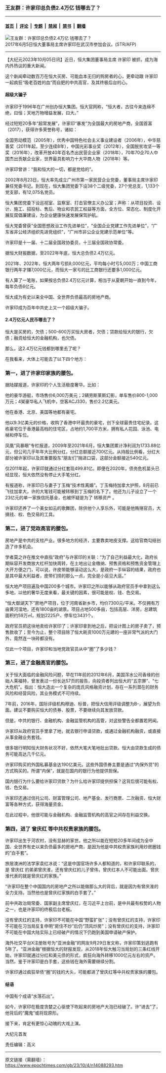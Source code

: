 ### 王友群：许家印总负债2.4万亿 钱哪去了？

---

#### [首页](../../../..?n14088293) &nbsp;|&nbsp; [评论](../../../../../epoch-comment?n14088293) &nbsp;|&nbsp; [专题](../../../../../epoch-special?n14088293) &nbsp;|&nbsp; [禁闻](../../../../../epoch-news?n14088293) &nbsp;|&nbsp; [禁书](../../../../../books?n14088293) &nbsp;|&nbsp; [翻墙](https://github.com/gfw-breaker/nogfw/blob/master/README.md?n14088293)


<div><img alt="王友群：许家印总负债2.4万亿 钱哪去了？" class="attachment-djy_600_400 size-djy_600_400 wp-post-image" src="https://i.epochtimes.com/assets/uploads/2023/10/id14088294-000_9MT69Z-600x400.jpg"/>
<div class="caption">
 2017年6月5日恒大董事局主席许家印在武汉市参加会议。(STR/AFP)
</div></div><hr/><div class="post_content" id="artbody" itemprop="articleBody">
 <!-- article content begin -->
 <p>
  【大纪元2023年10月05日讯】近日，恒大集团董事局主席
  <ok href="https://www.epochtimes.com/gb/tag/%E8%AE%B8%E5%AE%B6%E5%8D%B0.html">
   许家印
  </ok>
  被抓，成为海内外热议的重大新闻。
 </p>
 <p style="font-weight: 400;">
  这个新闻牵动数百万在恒大买房、可能血本无归的购房者的心，更牵动跟
  <ok href="https://www.epochtimes.com/gb/tag/%E8%AE%B8%E5%AE%B6%E5%8D%B0.html">
   许家印
  </ok>
  一起疯狂“吸老百姓的血”而自肥的中共高官，及其终极后台的心。
 </p>
 <h4 style="font-weight: 400;">
  <strong>
   超级大骗子
  </strong>
 </h4>
 <p style="font-weight: 400;">
  许家印于1996年在广州创办恒大集团。恒大官网称，“恒大者，古往今来连绵不绝，曰恒；天地万物增益发展，曰大。”
 </p>
 <p style="font-weight: 400;">
  经过短短20多年“超常发展”，许家印“暴发”为全国最大的房地产商，全国首富（2017），获得许多荣誉称号，诸如：
 </p>
 <p style="font-weight: 400;">
  全国劳动模范（2005年），优秀中国特色社会主义事业建设者（2006年），中华慈善奖（2011年起，至少连续8年），中国光彩事业奖（2012年），全国脱贫攻坚一等奖（2016年），改革开放40年百名杰出民营企业家（2018年），70年70企70人中国杰出贡献企业家，世界最具影响力十大华商人物（2018年）等。
 </p>
 <p style="font-weight: 400;">
  许家印曾讲：“我和恒大的一切，都是党给的”。
 </p>
 <p style="font-weight: 400;">
  2002年8月23日，恒大率先成立广州市第一家民营企业党委，董事局主席许家印兼任党委书记。到现在，恒大集团党委下设38个二级党委，27个党总支，1,133个党支部，有12,075名党员。
 </p>
 <p style="font-weight: 400;">
  恒大集团党委下设巡视室、监察室、打击官僚主义办公室；声称：从项目投资、设计、施工、招投标、售后、物业和农民工权益等方面，全方位、常态化、制度化开展反腐倡廉建设，为企业健康快速发展保驾护航。
 </p>
 <p style="font-weight: 400;">
  恒大党委曾获“全国思想政治工作先进单位”，“全国企业党建工作先进单位”，“广东省非公经济组织先进党组织”，“广州市非公企业党建示范单位”等。
 </p>
 <p style="font-weight: 400;">
  许家印是十一届、十二届全国政协委员，十三届全国政协常委。
 </p>
 <p style="font-weight: 400;">
  据恒大财报数据，至2022年年底，恒大总负债2.4万亿元。
 </p>
 <p style="font-weight: 400;">
  2021年、2022年，恒大两年亏损8,000亿元，平均每小时亏5,000万；中国工商银行两年才赚7,000亿元，而恒大一家亏的比工商银行还要多1,000亿元。
 </p>
 <p style="font-weight: 400;">
  有人算了一笔账，如果按总负债2.4万亿元计算，相当于从夏朝开始一直到今年，每年负债6亿元。
 </p>
 <p style="font-weight: 400;">
  恒大成为有史以来全中国、全世界负债最高的房地产商。
 </p>
 <p style="font-weight: 400;">
  许家印成为百年中共史上又一个超级大骗子。
 </p>
 <h4 style="font-weight: 400;">
  <strong>
   2.4万亿元人民币哪去了？
  </strong>
 </h4>
 <p style="font-weight: 400;">
  恒大是买房的，欠债；500-600万买恒大房者，欠债；贷款给恒大的银行，欠债；融资给恒大的金融机构，也欠债。
 </p>
 <p style="font-weight: 400;">
  那么，这2.4万亿元钱都到哪里去了呢？
 </p>
 <p style="font-weight: 400;">
  在我看来，大体上可能去了以下四个地方：
 </p>
 <h3 style="font-weight: 400;">
  <strong>
   第一，进了许家印家族的腰包。
  </strong>
 </h3>
 <p style="font-weight: 400;">
  据陆媒报道，许家印的个人生活极度奢华。比如：
 </p>
 <p style="font-weight: 400;">
  他的豪华游艇，市场售价6,000万美元；2辆劳斯莱斯幻影，单车售价800-1,000万元；4架豪华私人飞机中，空客ACJ330，售价2.2亿美元。
 </p>
 <p style="font-weight: 400;">
  他在香港、北京、美国等地都有豪宅。
 </p>
 <p style="font-weight: 400;">
  他以9.3亿美元的价格，收购了香港中环最贵的豪宅，创下全球最贵住宅纪录。这栋豪宅位于香港最高档的住宅区，占地约1,700平方米，拥有私人花园、泳池、电梯和停车位。
 </p>
 <p style="font-weight: 400;">
  凤凰“风暴眼”专栏报道，2009年至2021年6月，恒大集团累计净利润为1733.88亿元，但公司几乎年年大比例分红，分红总额接近700亿元。从持股比例看，分红大部分被许家印以及其重要股东“朋友们”揣进口袋，这部分金额接近540亿元。
 </p>
 <p style="font-weight: 400;">
  仅2011年起，许家印就通过分红套现499.81亿。即便在2020年，债务危机苗头已经显现，恒大依然没有停止大手笔分红。
 </p>
 <p style="font-weight: 400;">
  有报道称，许家印已与妻子丁玉梅“技术性离婚”。丁玉梅持加拿大护照，8月前已飞往加拿大，许的大笔钱可能被转移到丁玉梅的名下了。他还为儿子设立了一个23亿元的单一家族信托基金，也被怀疑是为了
  <ok href="https://www.epochtimes.com/gb/tag/%E8%BD%AC%E7%A7%BB%E8%B5%84%E4%BA%A7.html">
   转移资产
  </ok>
  。
 </p>
 <p style="font-weight: 400;">
  许家印还养了一个美女如云的歌舞团，除供他个人享乐外，可能是他贿赂官员，大搞钱、权、色交易的工具。
 </p>
 <h3 style="font-weight: 400;">
  <strong>
   第二，进了党政高官的腰包。
  </strong>
 </h3>
 <p style="font-weight: 400;">
  房地产是中共的支柱产业。很多地方的经济，主要靠卖地皮支撑。这给官商勾结创造了许多机会。
 </p>
 <p style="font-weight: 400;">
  学者莫之许在推文中直指“政府”与许家印的关联：“为了自己利益最大化，政府长期纵容开发商放大杠杆加快周转，在土地出让金缴纳、预售资格和预售资金管理上大开方便之门，可以说，许皮带能够滚动这么大，是政府一手纵容的结果，政府也是其中最大利益者，皮带们捞的那么一点，完全是小巫见大巫。”
 </p>
 <p style="font-weight: 400;">
  恒大地产项目遍及中国200多个城市。许家印之所以能够从政府官员手中拿到这么多地，以他的奢华无度来看，最关键的因素，很可能是权、钱、色交易。
 </p>
 <p style="font-weight: 400;">
  “恒大御湖天下”房地产项目，位于河南省新乡市，均价7300元/平米。不仅拥有万亩黄河湿地，还有1800亩的湖景。项目占地500多亩，包括高层、洋房，总建筑面积约59万㎡。规划2225户、停车位3431个。
 </p>
 <p style="font-weight: 400;">
  政府官员把这块地卖给许家印了；许家印拿到地之后，把设计图上的房子卖了，预售款收了；至今为止，整个项目除了恒大耗资1000万元建的一座非常气派的大门外，竟然连一块砖都没有。
 </p>
 <p style="font-weight: 400;">
  仅此一个项目，许家印和当地党政官员从中“圈”了多少钱？
 </p>
 <h3 style="font-weight: 400;">
  <strong>
   第三，进了金融高官的腰包。
  </strong>
 </h3>
 <p style="font-weight: 400;">
  关于恒大面临的金融风险问题，早在11年前的2012年6月，美国浑水公司香缘的创始人莱福特，曾发表过一份长达57页的报告，向投资者列出恒大的“五宗罪”、“七大危机”。指出：恒大造出一个复杂的庞氏风格融资计划，存在一系列潜在的财务风险和经营风险，其业务模式不可持续。
 </p>
 <p style="font-weight: 400;">
  7年前，2016年，国际评级机构穆迪、标普，把恒大信用评级调整为B-，展望为负面。建议不要购买恒大的债券、股票，不要继续向其发放贷款。
 </p>
 <p style="font-weight: 400;">
  但是，中共的银行、金融机构、金融监管机构的高管，对这些警告全都置若罔闻。
 </p>
 <p style="font-weight: 400;">
  许家印从政府官员手里拿了地，就去银行申请贷款，或通过金融机构融资，或直接从事金融业务套钱。
 </p>
 <p style="font-weight: 400;">
  很多银行明知恒大财务状况不好，依然大笔大笔地批出贷款。恒大由贷款生成的债务可能高达几千亿元。
 </p>
 <p style="font-weight: 400;">
  许家印购买的外国私募基金达190亿美元。这些外国债券主要是通过“内保外贷”的方式购买的。所谓“内保”，就是在国内的银行为他提供担保。
 </p>
 <p style="font-weight: 400;">
  国内银行为什么要给许家印贷款？为什么给许家印提供担保？这背后很可能有权、钱、色交易。
 </p>
 <p style="font-weight: 400;">
  许家印还通过信托公司、财富管理公司、地产基金、发行商票、二次融资、恒大财富等各种方式，获得海量资金。
 </p>
 <p style="font-weight: 400;">
  在此过程中，他很可能与金融机构、金融监管机构的高官之间存在利益交换。
 </p>
 <h3 style="font-weight: 400;">
  <strong>
   第四，进了
   <ok href="https://www.epochtimes.com/gb/tag/%E6%9B%BE%E5%BA%86%E7%BA%A2.html">
    曾庆红
   </ok>
   等中共权贵家族的腰包。
  </strong>
 </h3>
 <p style="font-weight: 400;">
  许家印出生于河农村，没有显赫的家世。他之所以能在短短20多年间成为全中国、全世界有史以来负债最多的房地产商，是因为他是中共权贵家族利用炒房圈钱的“白手套”。
 </p>
 <p style="font-weight: 400;">
  旅居澳洲的法学家袁红冰说：“这是中国官场许多人都知道的，和许家印联系的，是
  <ok href="https://www.epochtimes.com/gb/tag/%E6%9B%BE%E5%BA%86%E7%BA%A2.html">
   曾庆红
  </ok>
  的弟弟曾庆淮，还有曾庆红的儿子曾伟，曾庆红本人不可能出面。曾庆淮代表的就是曾庆红的家族。”
 </p>
 <p style="font-weight: 400;">
  “许家印在整个中国国内的房地产之所以能做那么大的背后，就是因为有曾庆淮的全力支持。当然他也是曾庆红家族的白手套了。”
 </p>
 <p style="font-weight: 400;">
  前中共政治局常委、国家副主席曾庆红，在习近平上台前，是中共最有权势的人物之一，也是许家印的终极后台老板。
 </p>
 <p style="font-weight: 400;">
  没有曾庆红的支持，许家印不可能在中国“野蛮扩张”；没有曾庆红的支持，许家印不可能在习当局反复申明“房住不炒”后仍“顶风炒房”；没有曾庆红的支持，许家印不可能在中国大陆实际上已经破产的情况下仍跑到美国申请破产保护。
 </p>
 <p style="font-weight: 400;">
  海外社交平台X注册账号为“亚洲金融”的网友9月29日发文称，许家印策划逃跑有5年了。“亚洲金融”根据恒大的财报发现，从2018年恒大触习当局划的三条红线开始，许家印就通过分红和美元债的形式，疯狂向海外转移1000亿元左右的资产。当然，鉴于许家印是白手套，这些钱在海外需要继续分割。
 </p>
 <p style="font-weight: 400;">
  许家印通过疯狂举债“圈”的钱的大头，可能都进了曾庆红等中共权贵家族的腰包。
 </p>
 <h4 style="font-weight: 400;">
  <strong>
   结语
  </strong>
 </h4>
 <p style="font-weight: 400;">
  中国有个成语“水落石出”。
 </p>
 <p style="font-weight: 400;">
  如今，许家印在极度贪婪之心驱使下吹起来的房地产大泡已经破了。许“进去”了，他背后的“魔鬼”或将现原形。
 </p>
 <p style="font-weight: 400;">
  接下来，肯定有更惊心动魄的大戏上演。
 </p>
 <p style="font-weight: 400;">
  大纪元首发
 </p>
 <p style="font-weight: 400;">
  责任编辑：高义
 </p>
 <!-- article content end -->
 <div id="below_article_ad">
 </div>
</div>


---

原文链接（需翻墙）：https://www.epochtimes.com/gb/23/10/4/n14088293.htm